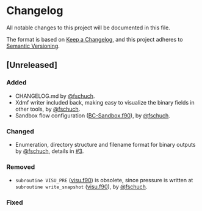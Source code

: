 # Changelog

All notable changes to this project will be documented in this file.

The format is based on [Keep a Changelog](https://keepachangelog.com/en/1.0.0/),
and this project adheres to [Semantic Versioning](https://semver.org/spec/v2.0.0.html).

## [Unreleased]

### Added

- CHANGELOG.md by [@fschuch](https://github.com/fschuch).
- Xdmf writer included back, making easy to visualize the binary fields in other tools, by [@fschuch](https://github.com/fschuch).
- Sandbox flow configuration ([BC-Sandbox.f90](./src/BC-Sandbox.f90)), by [@fschuch](https://github.com/fschuch).

### Changed

- Enumeration, directory structure and filename format for binary outputs by [@fschuch](https://github.com/fschuch), details in [#3](https://github.com/fschuch/Xcompact3d/issues/3).

### Removed

- `subroutine VISU_PRE` ([visu.f90](./src/visu.f90)) is obsolete, since pressure is written at `subroutine write_snapshot` ([visu.f90](./src/visu.f90)), by [@fschuch](https://github.com/fschuch).

### Fixed
